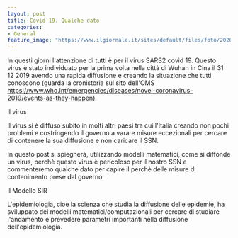 ```yaml
---
layout: post
title: Covid-19. Qualche dato
categories:
- General
feature_image: "https://www.ilgiornale.it/sites/default/files/foto/2020/03/02//1583134243-covid.jpg" 
---
```


In questi giorni l'attenzione di tutti è per il virus SARS2 covid 19. Questo virus è stato individuato per la prima volta nella città di Wuhan in Cina il 31 12 2019 avendo una rapida diffusione e creando la situazione che tutti conoscono (guarda la cronistoria sul sito dell'OMS https://www.who.int/emergencies/diseases/novel-coronavirus-2019/events-as-they-happen).

Il virus 

Il virus si è diffuso subito in molti altri paesi tra cui l'Italia creando non pochi problemi e costringendo il governo a varare misure eccezionali per cercare di contenere la sua diffusione e non caricare il SSN.

In questo post si spiegherà, utilizzando modelli matematici, come si diffonde un virus, perchè questo virus è pericoloso per il nostro SSN e commenteremo qualche dato per capire il perchè delle misure di contenimento prese dal governo.

Il Modello SIR

L'epidemiologia, cioè la scienza che studia la diffusione delle epidemie, ha sviluppato dei modelli matematici/computazionali per cercare di studiare l'andamento e prevedere parametri importanti nella diffusione dell'epidemiologia.
